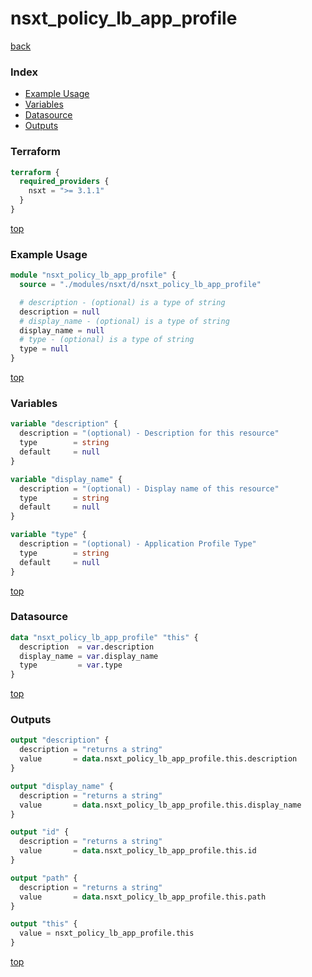 # nsxt_policy_lb_app_profile

[back](../nsxt.md)

### Index

- [Example Usage](#example-usage)
- [Variables](#variables)
- [Datasource](#datasource)
- [Outputs](#outputs)

### Terraform

```terraform
terraform {
  required_providers {
    nsxt = ">= 3.1.1"
  }
}
```

[top](#index)

### Example Usage

```terraform
module "nsxt_policy_lb_app_profile" {
  source = "./modules/nsxt/d/nsxt_policy_lb_app_profile"

  # description - (optional) is a type of string
  description = null
  # display_name - (optional) is a type of string
  display_name = null
  # type - (optional) is a type of string
  type = null
}
```

[top](#index)

### Variables

```terraform
variable "description" {
  description = "(optional) - Description for this resource"
  type        = string
  default     = null
}

variable "display_name" {
  description = "(optional) - Display name of this resource"
  type        = string
  default     = null
}

variable "type" {
  description = "(optional) - Application Profile Type"
  type        = string
  default     = null
}
```

[top](#index)

### Datasource

```terraform
data "nsxt_policy_lb_app_profile" "this" {
  description  = var.description
  display_name = var.display_name
  type         = var.type
}
```

[top](#index)

### Outputs

```terraform
output "description" {
  description = "returns a string"
  value       = data.nsxt_policy_lb_app_profile.this.description
}

output "display_name" {
  description = "returns a string"
  value       = data.nsxt_policy_lb_app_profile.this.display_name
}

output "id" {
  description = "returns a string"
  value       = data.nsxt_policy_lb_app_profile.this.id
}

output "path" {
  description = "returns a string"
  value       = data.nsxt_policy_lb_app_profile.this.path
}

output "this" {
  value = nsxt_policy_lb_app_profile.this
}
```

[top](#index)